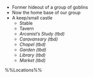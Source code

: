-   Former hideout of a group of goblins
-   Now the home base of our group
-   A keep/small castle
	-   Stable
	-   Tavern
	-   *Arcanist’s Study (tbd)*
	-   *Caravansary (tbd)*
	-   *Chapel (tbd)*
	-   *Garden (tbd)*
	-   *Library (tbd)*
	-   *Market (tbd)*

%%Locations%%